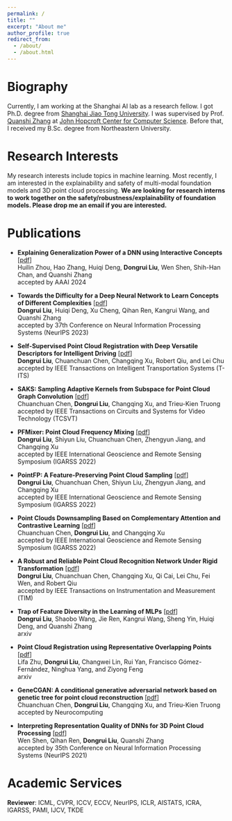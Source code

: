 ```yaml
---
permalink: /
title: ""
excerpt: "About me"
author_profile: true
redirect_from: 
  - /about/
  - /about.html
---
```


# Biography

Currently, I am working at the Shanghai AI lab as a research fellow. I got Ph.D. degree from [Shanghai Jiao Tong University](https://www.sjtu.edu.cn/). I was supervised by Prof. [Quanshi Zhang](http://qszhang.com/#) at [John Hopcroft Center for Computer Science](http://jhc.sjtu.edu.cn/). Before that, I received my B.Sc. degree from Northeastern University.

# Research Interests
My research interests include topics in machine learning.
Most recently, I am interested in the explainability and safety of multi-modal foundation models and 3D point cloud processing. **We are looking for research interns to work together on the safety/robustness/explainability of foundation models. Please drop me an email if you are interested.**

Publications
======

* **Explaining Generalization Power of a DNN using Interactive Concepts** \[[pdf](https://arxiv.org/abs/2302.13091)\]<br>
    Huilin Zhou, Hao Zhang, Huiqi Deng, **Dongrui Liu**, Wen Shen, Shih-Han Chan, and Quanshi Zhang<br> accepted by AAAI 2024

* **Towards the Difficulty for a Deep Neural Network to Learn Concepts of Different Complexities** \[[pdf](https://nips.cc/virtual/2023/poster/70547)\]<br>
    **Dongrui Liu**, Huiqi Deng, Xu Cheng, Qihan Ren, Kangrui Wang, and Quanshi Zhang<br>
    accepted by 37th Conference on Neural Information Processing Systems (NeurIPS 2023)

* **Self-Supervised Point Cloud Registration with Deep Versatile Descriptors for Intelligent Driving** \[[pdf](https://arxiv.org/abs/2201.10034)\]<br>
    **Dongrui Liu**, Chuanchuan Chen, Changqing Xu, Robert Qiu, and Lei Chu<br>
    accepted by IEEE Transactions on Intelligent Transportation Systems (T-ITS)
    
* **SAKS: Sampling Adaptive Kernels from Subspace for Point Cloud Graph Convolution** \[[pdf](https://ieeexplore.ieee.org/document/10091154)\]<br>
    Chuanchuan Chen, **Dongrui Liu**, Changqing Xu, and Trieu-Kien Truong<br>
    accepted by IEEE Transactions on Circuits and Systems for Video Technology (TCSVT)
    
* **PFMixer: Point Cloud Frequency Mixing** \[[pdf](https://ieeexplore.ieee.org/abstract/document/9883613)\]<br>
   **Dongrui Liu**, Shiyun Liu, Chuanchuan Chen, Zhengyun Jiang, and Changqing Xu<br>
    accepted by IEEE International Geoscience and Remote Sensing Symposium (IGARSS 2022)

* **PointFP: A Feature-Preserving Point Cloud Sampling** \[[pdf](https://ieeexplore.ieee.org/abstract/document/9883932)\]<br>
   **Dongrui Liu**, Chuanchuan Chen, Shiyun Liu, Zhengyun Jiang, and Changqing Xu<br>
    accepted by IEEE International Geoscience and Remote Sensing Symposium (IGARSS 2022)
    
* **Point Clouds Downsampling Based on Complementary Attention and Contrastive Learning** \[[pdf](https://ieeexplore.ieee.org/abstract/document/9883820)\]<br>
   Chuanchuan Chen, **Dongrui Liu**, and Changqing Xu<br>
    accepted by IEEE International Geoscience and Remote Sensing Symposium (IGARSS 2022)
    
* **A Robust and Reliable Point Cloud Recognition Network Under Rigid Transformation** \[[pdf](https://ieeexplore.ieee.org/stamp/stamp.jsp?tp=&arnumber=9676569)\]<br>
    **Dongrui Liu**, Chuanchuan Chen, Changqing Xu, Qi Cai, Lei Chu, Fei Wen, and Robert Qiu<br>
    accepted by IEEE Transactions on Instrumentation and Measurement (TIM)
    
* **Trap of Feature Diversity in the Learning of MLPs** \[[pdf](https://arxiv.org/abs/2112.00980)\]<br>
    **Dongrui Liu**, Shaobo Wang, Jie Ren, Kangrui Wang, Sheng Yin, Huiqi Deng, and Quanshi Zhang<br>
    arxiv
    
* **Point Cloud Registration using Representative Overlapping Points** \[[pdf](https://arxiv.org/abs/2107.02583)\]<br>
   Lifa Zhu, **Dongrui Liu**, Changwei Lin, Rui Yan, Francisco Gómez-Fernández, Ninghua Yang, and Ziyong Feng<br>
    arxiv
    
* **GeneCGAN: A conditional generative adversarial network based on genetic tree for point cloud reconstruction** \[[pdf](https://www.sciencedirect.com/science/article/pii/S0925231221011693)\]<br>
    Chuanchuan Chen, **Dongrui Liu**, Changqing Xu, and Trieu-Kien Truong<br>
    accepted by Neurocomputing
    
 * **Interpreting Representation Quality of DNNs for 3D Point Cloud Processing** \[[pdf](https://proceedings.neurips.cc/paper/2021/file/4a3e00961a08879c34f91ca0070ea2f5-Paper.pdf)\]<br>
    Wen Shen, Qihan Ren, **Dongrui Liu**, Quanshi Zhang<br>
    accepted by 35th Conference on Neural Information Processing Systems (NeurIPS 2021)

    
Academic Services
======
**Reviewer**: ICML, CVPR, ICCV, ECCV, NeurIPS, ICLR, AISTATS, ICRA, IGARSS, PAMI, IJCV, TKDE
    

    
